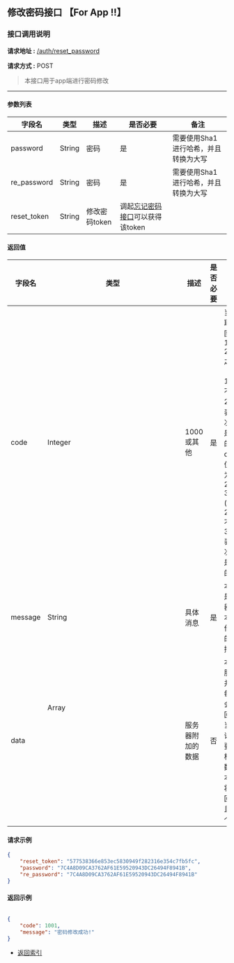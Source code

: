 ## 修改密码接口 【For App !!】

### 接口调用说明

__请求地址 :__ [/auth/reset_password](#)

__请求方式 :__ POST

> 本接口用于app端进行密码修改

--------------------------------------

#### 参数列表

|字段名|类型|描述|是否必要|备注|
|-|-|-|-|-|
|password|String|密码|是|需要使用Sha1进行哈希，并且转换为大写|
|re_password|String|密码|是|需要使用Sha1进行哈希，并且转换为大写|
|reset_token|String|修改密码token|调起[忘记密码接口](./forget_password.md)可以获得该token|

#### 返回值

|字段名|类型|描述|是否必要|备注|
|-|-|-|-|-|
|code|Integer|1000 或其他|是|当code取值范围为 1000 - 2000 之间时（包含1000, 不包含2000）表示此次操作是成功的。当code取值范围为 2000 - 3000 (包含2000, 不包含3000)表示此次操作是失败的|
|message|String|具体消息|是|本字段是服务器对于本次操作结果的消息描述|
|data|Array<Object>|服务器附加的数据|否|本字段服务器并不是每次都会返回，大当每次请求需要返回相应的数据时本字段将会返回，并且是一个数组|

#### 请求示例

```json
{
	"reset_token": "577538366e853ec5830949f282316e354c7fb5fc",
	"password": "7C4A8D09CA3762AF61E59520943DC26494F8941B",
	"re_password": "7C4A8D09CA3762AF61E59520943DC26494F8941B"
}
```

#### 返回示例

```json

{
    "code": 1001,
    "message": "密码修改成功!"
}

```

* [返回索引](../readme.md)


